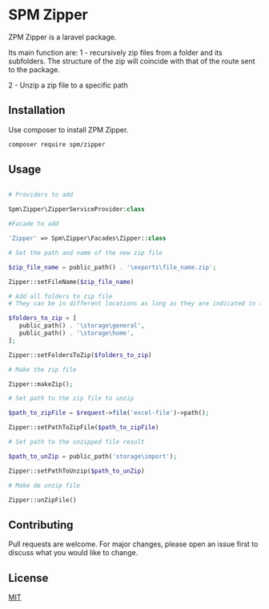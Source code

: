# SPM Zipper

ZPM Zipper is a laravel package.
 
Its main function are:
 1 -  recursively zip files from a folder and its subfolders. The structure of the zip will coincide with that of the route sent to the package.

 2 - Unzip a zip file to a specific path

## Installation

Use composer to install ZPM Zipper.

```bash
composer require spm/zipper
```

## Usage

```php

# Providers to add

Spm\Zipper\ZipperServiceProvider:class

#Facade to add

'Zipper' => Spm\Zipper\Facades\Zipper::class

# Set the path and name of the new zip file

$zip_file_name = public_path() . '\exports\file_name.zip';

Zipper::setFileName($zip_file_name)

# Add all folders to zip file
# They can be in different locations as long as they are indicated in the array

$folders_to_zip = [
   public_path() . '\storage\general',
   public_path() . '\storage\home',
];

Zipper::setFoldersToZip($folders_to_zip)

# Make the zip file

Zipper::makeZip();

# Set path to the zip file to unzip

$path_to_zipFile = $request->file('excel-file')->path();

Zipper::setPathToZipFile($path_to_zipFile)

# Set path to the unzipped file result

$path_to_unZip = public_path('storage\import');

Zipper::setPathToUnzip($path_to_unZip)

# Make de unzip file

Zipper::unZipFile()
```

## Contributing
Pull requests are welcome. For major changes, please open an issue first to discuss what you would like to change.

## License
[MIT](./LICENSE.md)
